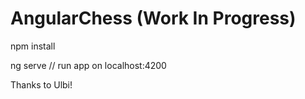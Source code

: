 # AngularChess (Work In Progress)

npm install

ng serve // run app on localhost:4200

Thanks to Ulbi!
